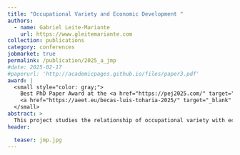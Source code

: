 ```yaml
---
title: "Occupational Variety and Economic Development "
authors:
  - name: Gabriel Leite-Mariante
    url: https://www.gleitemariante.com
collection: publications
category: conferences
jobmarket: true
permalink: /publication/2025_a_jmp
#date: 2025-02-17
#paperurl: 'http://academicpages.github.io/files/paper3.pdf'
award: |
  <small style="color: gray;">
    Best PhD Paper Award at the <a href="https://pej2025.com/" target="_blank" style="color: gray;">18th Annual Meeting of the Portuguese Economic Journal</a><br>
    <a href="https://aeet.eu/becas-luis-toharia-2025/" target="_blank" style="color: gray;">Luis Toharia Fellowship</a>, 17th Labor Economics Conference, Spanish Association of Labor Economics (AEET)
  </small>
abstract: >
  This project studies the relationship of occupational variety with economic growth. Using various data sources, we document a robust empirical pattern linking the two variables across countries, over time and within a large emerging economy: Brazil. Workers in the poorest places typically chose between a handful of job types while rich economies offer a large variety of specialised occupations. This appears to be an under-appreciated aspect of structural transformation. In ongoing theoretical and empirical work, we try to explain the mechanisms underlying this pattern. We aim to answer two questions. How do new occupations emerge as economies grow? And can an increase in occupational variety itself lead to further productivity gains? Focusing for now on the second question, a preliminary model shows how occupations can allow horizontally heterogenous workers to exploit comparative advantage across tasks. More occupations allow a better match between workers' task-specific productivity and the tasks provided by the occupation which they chose, thus increasing labour productivity.  
header:

  teaser: jmp.jpg
---
```

